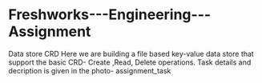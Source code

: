 # Freshworks---Engineering---Assignment
Data store CRD
Here we are building a file based key-value data store that support the basic CRD-  Create ,Read, Delete operations.
Task details and decription is given in the photo- assignment_task
